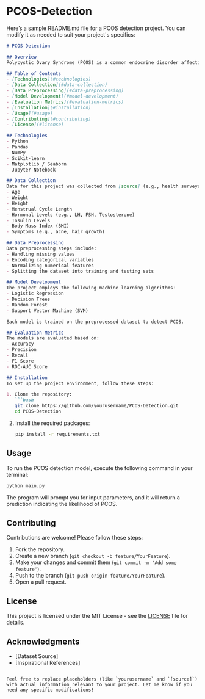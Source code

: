 # PCOS-Detection
Here’s a sample README.md file for a PCOS detection project. You can modify it as needed to suit your project's specifics:

```markdown
# PCOS Detection

## Overview
Polycystic Ovary Syndrome (PCOS) is a common endocrine disorder affecting women of reproductive age. This project aims to develop a machine learning model for the early detection of PCOS based on various health and lifestyle parameters.

## Table of Contents
- [Technologies](#technologies)
- [Data Collection](#data-collection)
- [Data Preprocessing](#data-preprocessing)
- [Model Development](#model-development)
- [Evaluation Metrics](#evaluation-metrics)
- [Installation](#installation)
- [Usage](#usage)
- [Contributing](#contributing)
- [License](#license)

## Technologies
- Python
- Pandas
- NumPy
- Scikit-learn
- Matplotlib / Seaborn
- Jupyter Notebook

## Data Collection
Data for this project was collected from [source] (e.g., health surveys, clinical data, etc.). The dataset contains the following features:
- Age
- Weight
- Height
- Menstrual Cycle Length
- Hormonal Levels (e.g., LH, FSH, Testosterone)
- Insulin Levels
- Body Mass Index (BMI)
- Symptoms (e.g., acne, hair growth)

## Data Preprocessing
Data preprocessing steps include:
- Handling missing values
- Encoding categorical variables
- Normalizing numerical features
- Splitting the dataset into training and testing sets

## Model Development
The project employs the following machine learning algorithms:
- Logistic Regression
- Decision Trees
- Random Forest
- Support Vector Machine (SVM)

Each model is trained on the preprocessed dataset to detect PCOS.

## Evaluation Metrics
The models are evaluated based on:
- Accuracy
- Precision
- Recall
- F1 Score
- ROC-AUC Score

## Installation
To set up the project environment, follow these steps:

1. Clone the repository:
   ```bash
   git clone https://github.com/yourusername/PCOS-Detection.git
   cd PCOS-Detection
   ```

2. Install the required packages:
   ```bash
   pip install -r requirements.txt
   ```

## Usage
To run the PCOS detection model, execute the following command in your terminal:
```bash
python main.py
```
The program will prompt you for input parameters, and it will return a prediction indicating the likelihood of PCOS.

## Contributing
Contributions are welcome! Please follow these steps:
1. Fork the repository.
2. Create a new branch (`git checkout -b feature/YourFeature`).
3. Make your changes and commit them (`git commit -m 'Add some feature'`).
4. Push to the branch (`git push origin feature/YourFeature`).
5. Open a pull request.

## License
This project is licensed under the MIT License - see the [LICENSE](LICENSE) file for details.

## Acknowledgments
- [Dataset Source]
- [Inspirational References]
```

Feel free to replace placeholders (like `yourusername` and `[source]`) with actual information relevant to your project. Let me know if you need any specific modifications!
